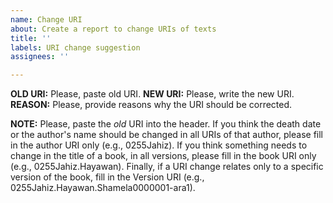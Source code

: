 ```yaml
---
name: Change URI
about: Create a report to change URIs of texts
title: ''
labels: URI change suggestion
assignees: ''

---
```


**OLD URI:** Please, paste old URI.
**NEW URI:** Please, write the new URI.
**REASON:** Please, provide reasons why the URI should be corrected.

**NOTE:** Please, paste the *old* URI into the header. If you think the death date or the author's name should be changed in all URIs of that author, please fill in the author URI only (e.g., 0255Jahiz). If you think something needs to change in the title of a book, in all versions, please fill in the book URI only (e.g., 0255Jahiz.Hayawan). Finally, if a URI change relates only to a specific version of the book, fill in the Version URI (e.g., 0255Jahiz.Hayawan.Shamela0000001-ara1).
